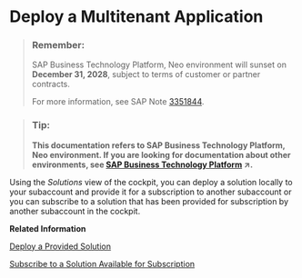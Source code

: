 <!-- loiob1f8c59fc23d4a4781cf338310d45faf -->

# Deploy a Multitenant Application

> ### Remember:  
> SAP Business Technology Platform, Neo environment will sunset on **December 31, 2028**, subject to terms of customer or partner contracts.
> 
> For more information, see SAP Note [3351844](https://me.sap.com/notes/3351844).

> ### Tip:  
> **This documentation refers to SAP Business Technology Platform, Neo environment. If you are looking for documentation about other environments, see [SAP Business Technology Platform](https://help.sap.com/viewer/65de2977205c403bbc107264b8eccf4b/Cloud/en-US/6a2c1ab5a31b4ed9a2ce17a5329e1dd8.html "SAP Business Technology Platform (SAP BTP) is an integrated offering comprised of four technology portfolios: database and data management, application development and integration, analytics, and intelligent technologies. The platform offers users the ability to turn data into business value, compose end-to-end business processes, and build and extend SAP applications quickly.") :arrow_upper_right:.**

Using the *Solutions* view of the cockpit, you can deploy a solution locally to your subaccount and provide it for a subscription to another subaccount or you can subscribe to a solution that has been provided for subscription by another subaccount in the cockpit.

**Related Information**  


[Deploy a Provided Solution](deploy-a-provided-solution-8f48815.md "You can deploy a solution locally to your subaccount and provide it for a subscription to another subaccount.")

[Subscribe to a Solution Available for Subscription](subscribe-to-a-solution-available-for-subscription-bd7602e.md "You can subscribe to a solution that has been provided for subscription by another subaccount in the cockpit.")


